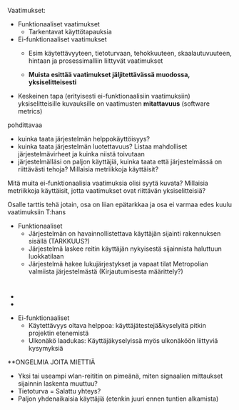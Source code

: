 Vaatimukset:
* Funktionaaliset vaatimukset
  * Tarkentavat käyttötapauksia
* Ei-funktionaaliset vaatimukset
  * Esim käytettävyyteen, tietoturvaan, tehokkuuteen, skaalautuvuuteen, hintaan ja prosessimalliin liittyvät vaatimukset

  
  * **Muista esittää vaatimukset jäljitettävässä muodossa, yksiselitteisesti**
* Keskeinen tapa (erityisesti ei-funktionaalisiin vaatimuksiin) yksiselitteisille kuvauksille on vaatimusten **mitattavuus** (software metrics)


pohdittavaa
* kuinka taata järjestelmän helppokäyttöisyys?
* kuinka taata järjestelmän luotettavuus? Listaa mahdolliset 
järjestelmävirheet ja kuinka niistä toivutaan
* järjestelmälläsi on paljon käyttäjiä, kuinka taata että 
järjestelmässä on riittävästi tehoja? Millaisia metriikkoja 
käyttäisit?

Mitä muita ei-funktionaalisia vaatimuksia olisi syytä kuvata?
Millaisia metriikkoja käyttäisit, jotta vaatimukset ovat 
riittävän yksiselitteisiä?

Osalle tarttis tehä jotain, osa on liian epätarkkaa ja osa ei varmaa edes kuulu vaatimuksiin T:hans
* Funktionaaliset
  * Järjestelmän on havainnollistettava käyttäjän sijainti rakennuksen sisällä (TARKKUUS?)
  * Järjestelmä laskee reitin käyttäjän nykyisestä sijainnista haluttuun luokkatilaan
  * Järjestelmä hakee lukujärjestykset ja vapaat tilat Metropolian valmiista järjestelmästä (Kirjautumisesta määrittely?)
#
-
-
* Ei-funktionaaliset
  * Käytettävyys oltava helppoa: käyttäjätestejä&kyselyitä pitkin projektin etenemistä
  * Ulkonäkö laadukas: Käyttäjäkyselyissä myös ulkonäköön liittyviä kysymyksiä




**ONGELMIA JOITA MIETTIÄ
  * Yksi tai useampi wlan-reititin on pimeänä, miten signaalien mittaukset sijainnin laskenta muuttuu?
  * Tietoturva = Salattu yhteys?
  * Paljon yhdenaikaisia käyttäjiä (etenkin juuri ennen tuntien alkamista)